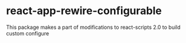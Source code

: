 # react-app-rewire-configurable
This package makes a part of modifications to react-scripts 2.0 to build custom configure 
